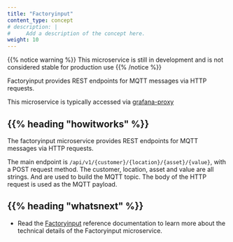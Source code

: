 ```yaml
---
title: "Factoryinput"
content_type: concept
# description: |
#     Add a description of the concept here.
weight: 10
---
```


<!-- overview -->

{{% notice warning %}}
This microservice is still in development and is not considered stable for production use
{{% /notice %}}

Factoryinput provides REST endpoints for MQTT messages via HTTP requests.

This microservice is typically accessed via [grafana-proxy](/docs/architecture/microservices/community/grafana-proxy)

<!-- body -->

## {{% heading "howitworks" %}}

The factoryinput microservice provides REST endpoints for MQTT messages via HTTP requests.

The main endpoint is `/api/v1/{customer}/{location}/{asset}/{value}`, with a POST
request method. The customer, location, asset and value are all strings. And are
used to build the MQTT topic. The body of the HTTP request is used as the MQTT
payload.

<!-- Optional section; add links to information related to this topic. -->

## {{% heading "whatsnext" %}}

- Read the [Factoryinput](/docs/reference/microservices/factoryinput/) reference
  documentation to learn more about the technical details of the Factoryinput
  microservice.
